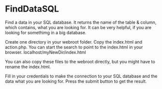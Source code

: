 # FindDataSQL
Find a data in your SQL database. It returns the name of the table & column, which contains, what you are looking for.
It can be very helpful, if you are looking for somethimg in a big database.

Create one directory in your webroot folder. Copy the index.html and action.php. 
You can start the search to point to the index.html in your browser.
localhost/myNewDir/index.html

You can also copy these files to the webroot directly, but you might have to rename the index.html.

Fill in your credentials to make the connection to your SQL database and the data what you are looking for.
Press the submit button to get the result.


